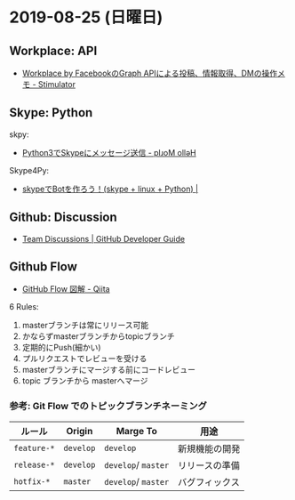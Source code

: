 # 2019-08-25 (日曜日)

## Workplace: API

- [Workplace by FacebookのGraph APIによる投稿、情報取得、DMの操作メモ - Stimulator](https://vaaaaaanquish.hatenablog.com/entry/2017/09/30/182002)

## Skype: Python

skpy:

- [Python3でSkypeにメッセージ送信 - plɹoM ollǝH](https://dungeonneko.hatenablog.com/entry/2017/04/05/161950)

Skype4Py:

- [skypeでBotを作ろう！(skype + linux + Python) |](http://blog.adjust-work.com/1346/)

## Github: Discussion

- [Team Discussions | GitHub Developer Guide](https://developer.github.com/v3/teams/discussions/)

## Github Flow

- [GitHub Flow 図解 - Qiita](https://qiita.com/tbpgr/items/4ff76ef35c4ff0ec8314)

6 Rules:

1. masterブランチは常にリリース可能
2. かならずmasterブランチからtopicブランチ
3. 定期的にPush(細かい)
4. プルリクエストでレビューを受ける
5. masterブランチにマージする前にコードレビュー
6. topic ブランチから masterへマージ

### 参考: Git Flow でのトピックブランチネーミング

| ルール        | Origin    | Marge To             | 用途             |
| ------------ | --------- | -------------------- | ---------------- |
| `feature-*`  | `develop` | `develop`            | 新規機能の開発     |
| `release-*`  | `develop` | `develop`/ `master`  | リリースの準備    |
| `hotfix-*`   | `master`  | `develop`/ `master`  | バグフィックス    |
